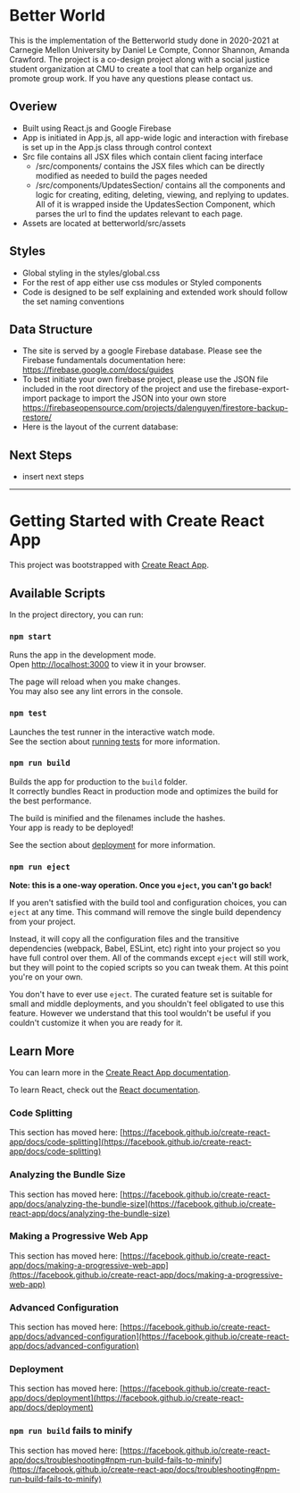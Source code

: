 # Better World
This is the implementation of the Betterworld study done in 2020-2021 at Carnegie Mellon University by Daniel Le Compte, Connor Shannon, Amanda Crawford. The project is a co-design project along with a social justice student organization at CMU to create a tool that can help organize and promote group work. If you have any questions please contact us.

## Overiew
- Built using React.js and Google Firebase
- App is initiated in App.js, all app-wide logic and interaction with firebase is set up in the App.js class through control context
- Src file contains all JSX files which contain client facing interface
  - /src/components/ contains the JSX files which can be directly modified as needed to build the pages needed
  - /src/components/UpdatesSection/ contains all the components and logic for creating, editing, deleting, viewing, and replying to updates. All of it is wrapped inside the UpdatesSection Component, which parses the url to find the updates relevant to each page.
- Assets are located at betterworld/src/assets


## Styles
- Global styling in the styles/global.css
- For the rest of app either use css modules or Styled components
- Code is designed to be self explaining and extended work should follow the set naming conventions

## Data Structure
- The site is served by a google Firebase database. Please see the Firebase fundamentals documentation here: https://firebase.google.com/docs/guides
- To best initiate your own firebase project, please use the JSON file included in the root directory of the project and use the firebase-export-import package to import the JSON into your own store https://firebaseopensource.com/projects/dalenguyen/firestore-backup-restore/
- Here is the layout of the current database:

## Next Steps
- insert next steps
_________________________________

# Getting Started with Create React App

This project was bootstrapped with [Create React App](https://github.com/facebook/create-react-app).

## Available Scripts

In the project directory, you can run:

### `npm start`

Runs the app in the development mode.\
Open [http://localhost:3000](http://localhost:3000) to view it in your browser.

The page will reload when you make changes.\
You may also see any lint errors in the console.

### `npm test`

Launches the test runner in the interactive watch mode.\
See the section about [running tests](https://facebook.github.io/create-react-app/docs/running-tests) for more information.

### `npm run build`

Builds the app for production to the `build` folder.\
It correctly bundles React in production mode and optimizes the build for the best performance.

The build is minified and the filenames include the hashes.\
Your app is ready to be deployed!

See the section about [deployment](https://facebook.github.io/create-react-app/docs/deployment) for more information.

### `npm run eject`

**Note: this is a one-way operation. Once you `eject`, you can't go back!**

If you aren't satisfied with the build tool and configuration choices, you can `eject` at any time. This command will remove the single build dependency from your project.

Instead, it will copy all the configuration files and the transitive dependencies (webpack, Babel, ESLint, etc) right into your project so you have full control over them. All of the commands except `eject` will still work, but they will point to the copied scripts so you can tweak them. At this point you're on your own.

You don't have to ever use `eject`. The curated feature set is suitable for small and middle deployments, and you shouldn't feel obligated to use this feature. However we understand that this tool wouldn't be useful if you couldn't customize it when you are ready for it.

## Learn More

You can learn more in the [Create React App documentation](https://facebook.github.io/create-react-app/docs/getting-started).

To learn React, check out the [React documentation](https://reactjs.org/).

### Code Splitting

This section has moved here: [https://facebook.github.io/create-react-app/docs/code-splitting](https://facebook.github.io/create-react-app/docs/code-splitting)

### Analyzing the Bundle Size

This section has moved here: [https://facebook.github.io/create-react-app/docs/analyzing-the-bundle-size](https://facebook.github.io/create-react-app/docs/analyzing-the-bundle-size)

### Making a Progressive Web App

This section has moved here: [https://facebook.github.io/create-react-app/docs/making-a-progressive-web-app](https://facebook.github.io/create-react-app/docs/making-a-progressive-web-app)

### Advanced Configuration

This section has moved here: [https://facebook.github.io/create-react-app/docs/advanced-configuration](https://facebook.github.io/create-react-app/docs/advanced-configuration)

### Deployment

This section has moved here: [https://facebook.github.io/create-react-app/docs/deployment](https://facebook.github.io/create-react-app/docs/deployment)

### `npm run build` fails to minify

This section has moved here: [https://facebook.github.io/create-react-app/docs/troubleshooting#npm-run-build-fails-to-minify](https://facebook.github.io/create-react-app/docs/troubleshooting#npm-run-build-fails-to-minify)

